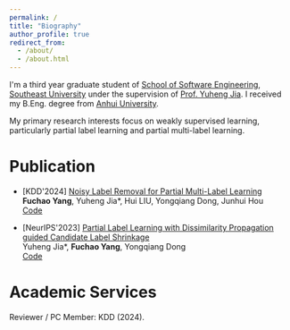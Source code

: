 ```yaml
---
permalink: /
title: "Biography"
author_profile: true
redirect_from: 
  - /about/
  - /about.html
---
```


I'm a third year graduate student of [School of Software Engineering](https://cose.seu.edu.cn/), [Southeast University](https://www.seu.edu.cn/) under the supervision of [Prof. Yuheng Jia](https://jyh-learning.github.io/index.html). I received my B.Eng. degree from [Anhui University](https://www.ahu.edu.cn/).

My primary research interests focus on weakly supervised learning, particularly partial label learning and partial multi-label learning.

Publication
======

- [KDD'2024] [Noisy Label Removal for Partial Multi-Label Learning](https://dl.acm.org/doi/abs/10.1145/3637528.3671677)\
  **Fuchao Yang**, Yuheng Jia*, Hui LIU, Yongqiang Dong, Junhui Hou\
  [Code](https://github.com/Yangfc-ML/NLR)

- [NeurIPS'2023] [Partial Label Learning with Dissimilarity Propagation guided Candidate Label Shrinkage](https://proceedings.neurips.cc/paper_files/paper/2023/hash/6b97236d90d945be7c58268207a14f4f-Abstract-Conference.html)\
Yuheng Jia*, **Fuchao Yang**, Yongqiang Dong\
[Code](https://github.com/Yangfc-ML/DPCLS)

 Academic Services
 ======
 
Reviewer / PC Member: KDD (2024).
